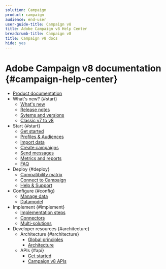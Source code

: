 ```yaml
---
solution: Campaign
product: campaign
audience: end-user
user-guide-title: Campaign v8
title: Adobe Campaign v8 Help Center
breadcrumb-title: Campaign v8
title: Campaign v8 docs
hide: yes
---
```


# Adobe Campaign v8 documentation {#campaign-help-center}

+ [Product documentation](adobe-campaign-home.md)
+ What's new? {#start}
  + [What's new](start/whats-new.md)
  + [Release notes](start/release-notes.md)
  + [Sytems and versions](start/compatibility-matrix.md)
  + [Classic v7 to v8](start/capability-matrix.md)
+ Start {#start}
  + [Get started](start/get-started.md)
  + [Profiles & Audiences](start/audiences.md)
  + [Import data](start/import.md)
  + [Create campaigns](start/campaigns.md)
  + [Send messages](start/create-message.md)
  + [Metrics and reports](start/reporting.md)
  + [FAQ](start/campaign-faq.md)
+ Deploy {#deploy}
  + [Compatibility matrix](start/compatibility-matrix.md)
  + [Connect to Campaign](start/connect.md)
  + [Help & Support](start/support.md)
+ Configure {#config}
  + [Manage data](start/replication.md)
  + [Datamodel](dev/datamodel.md)
+ Implement {#implement}
  + [Implementation steps](start/implement.md)
  + [Connectors](start/connectors.md)
  + [Multi-solutions](start/integration.md)
+ Developer resources {#architecture}
  + Architecture {#architecture}
    + [Global principles](dev/general-architecture.md)
    + [Architecture](dev/architecture.md)
  + APIs {#api}
    + [Get started](dev/api.md)
    + [Campaign v8 APIs](https://docs.adobe.com/content/help/en/campaign-classic/technicalresources/api/index.html)
